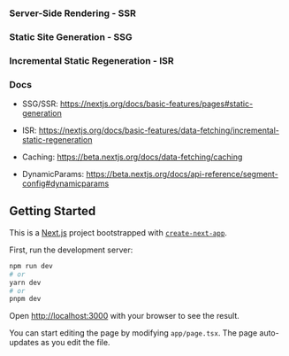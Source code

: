 ### Server-Side Rendering - SSR
### Static Site Generation - SSG
### Incremental Static Regeneration - ISR

### Docs

- SSG/SSR: https://nextjs.org/docs/basic-features/pages#static-generation
- ISR: https://nextjs.org/docs/basic-features/data-fetching/incremental-static-regeneration

- Caching: https://beta.nextjs.org/docs/data-fetching/caching
- DynamicParams: https://beta.nextjs.org/docs/api-reference/segment-config#dynamicparams

## Getting Started

This is a [Next.js](https://nextjs.org/) project bootstrapped with [`create-next-app`](https://github.com/vercel/next.js/tree/canary/packages/create-next-app).

First, run the development server:

```bash
npm run dev
# or
yarn dev
# or
pnpm dev
```

Open [http://localhost:3000](http://localhost:3000) with your browser to see the result.

You can start editing the page by modifying `app/page.tsx`. The page auto-updates as you edit the file.


